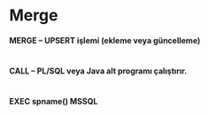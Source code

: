 # Merge

#### MERGE – UPSERT işlemi \(ekleme veya güncelleme\)

```sql

```



####  CALL – PL/SQL veya Java alt programı çalıştırır. 

```sql

```



####  EXEC spname\(\) MSSQL

```sql

```



